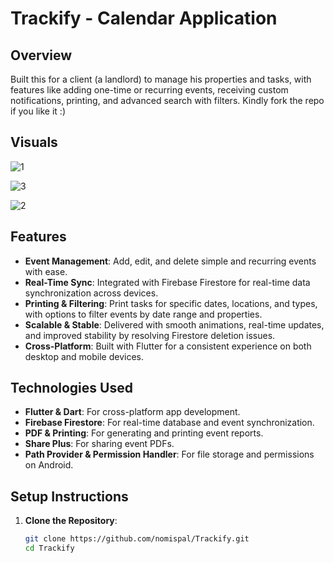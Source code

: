 # Trackify - Calendar Application


## Overview
Built this for a client (a landlord) to manage his properties and tasks, with features like adding one-time or recurring events, receiving custom notifications, printing, and advanced search with filters.
Kindly fork the repo if you like it :)


## Visuals

![1](https://github.com/user-attachments/assets/00841e3b-2aa2-4c1f-b651-bc7d15a6504d)

![3](https://github.com/user-attachments/assets/8810e7f1-5a55-47ba-92aa-964a0470f240)

![2](https://github.com/user-attachments/assets/ddb036b6-dbc6-46bd-9af1-c06618d69a1e)


## Features
- **Event Management**: Add, edit, and delete simple and recurring events with ease.
- **Real-Time Sync**: Integrated with Firebase Firestore for real-time data synchronization across devices.
- **Printing & Filtering**: Print tasks for specific dates, locations, and types, with options to filter events by date range and properties.
- **Scalable & Stable**: Delivered with smooth animations, real-time updates, and improved stability by resolving Firestore deletion issues.
- **Cross-Platform**: Built with Flutter for a consistent experience on both desktop and mobile devices.

## Technologies Used
- **Flutter & Dart**: For cross-platform app development.
- **Firebase Firestore**: For real-time database and event synchronization.
- **PDF & Printing**: For generating and printing event reports.
- **Share Plus**: For sharing event PDFs.
- **Path Provider & Permission Handler**: For file storage and permissions on Android.

## Setup Instructions
1. **Clone the Repository**:
   ```bash
   git clone https://github.com/nomispal/Trackify.git
   cd Trackify
